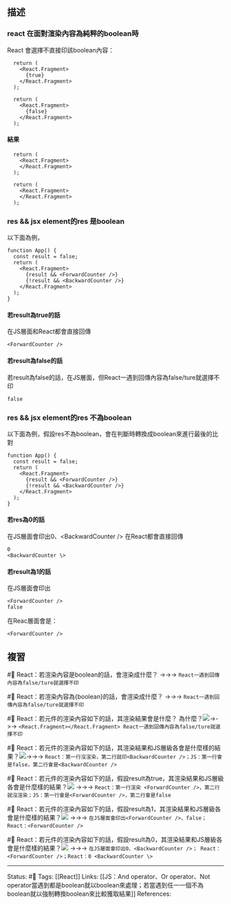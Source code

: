 


## 描述


### react 在面對渲染內容為純粹的boolean時

React 會選擇不直接印該boolean內容：

```
  return (
    <React.Fragment>
      {true}
    </React.Fragment>
  );
```


```
  return (
    <React.Fragment>
      {false}
    </React.Fragment>
  );
```

#### 結果

```
  return (
    <React.Fragment>
    </React.Fragment>
  );
```


```
  return (
    <React.Fragment>      
    </React.Fragment>
  );
```

### res && jsx element的res 是boolean

以下面為例，
```
function App() {
  const result = false;
  return (
    <React.Fragment>
      {result && <ForwardCounter />}
      {!result && <BackwardCounter />}
    </React.Fragment>
  );
}
```


#### 若result為true的話

在JS層面和React都會直接回傳
```
<ForwardCounter />
```

#### 若result為false的話

若result為false的話，在JS層面，但React一遇到回傳內容為false/ture就選擇不印
```
false
```



### res && jsx element的res 不為boolean

以下面為例，假設res不為boolean，會在判斷時轉換成boolean來進行最後的比對
```
function App() {
  const result = false;
  return (
    <React.Fragment>
      {result && <ForwardCounter />}
      {!result && <BackwardCounter />}
    </React.Fragment>
  );
}
```


#### 若res為0的話

在JS層面會印出0、\<BackwardCounter \/\>
在React都會直接回傳
```
0
<BackwardCounter \>
```

#### 若result為1的話

在JS層面會印出
```
<ForwardCounter />
false
```


在Reac層面會是：
```
<ForwardCounter />
```






## 複習
#🧠 React：若渲染內容是boolean的話，會渲染成什麼？ ->->-> `React一遇到回傳內容為false/ture就選擇不印`
<!--SR:!2022-11-19,10,250-->

#🧠  React：若渲染內容為{boolean}的話，會渲染成什麼？ ->->-> `React一遇到回傳內容為false/ture就選擇不印`
<!--SR:!2022-11-09,3,250-->

#🧠  React：若元件的渲染內容如下的話，其渲染結果會是什麼？ 為什麼？![](https://res.cloudinary.com/dqfxgtyoi/image/upload/v1667735041/blog/react/react-element/boolean-react-rendering-result_clnrqi.png)->->-> `<React.Fragment></React.Fragment> React一遇到回傳內容為false/ture就選擇不印`
<!--SR:!2022-11-18,9,250-->

#🧠 React：若元件的渲染內容如下的話，其渲染結果和JS層級各會是什麼樣的結果？![](https://res.cloudinary.com/dqfxgtyoi/image/upload/v1667735041/blog/react/react-element/complex-boolean-react_usafk7.png)->->-> `React：第一行沒渲染，第二行就印<BackwardCounter />；JS：第一行會是false，第二行會是<BackwardCounter />`
<!--SR:!2022-11-18,9,250-->

#🧠  React：若元件的渲染內容如下的話，假設result為true，其渲染結果和JS層級各會是什麼樣的結果？![](https://res.cloudinary.com/dqfxgtyoi/image/upload/v1667735041/blog/react/react-element/complex-boolean-react_usafk7.png) ->->-> `React：第一行渲染 <ForwardCounter />，第二行就沒渲染；JS：第一行會是<ForwardCounter />，第二行會是false`
<!--SR:!2022-11-09,3,250-->

#🧠 React：若元件的渲染內容如下的話，假設result為1，其渲染結果和JS層級各會是什麼樣的結果？![](https://res.cloudinary.com/dqfxgtyoi/image/upload/v1667735041/blog/react/react-element/complex-boolean-react_usafk7.png) ->->-> `在JS層面會印出<ForwardCounter />、false； React：<ForwardCounter />`
<!--SR:!2022-11-19,10,250-->


#🧠 React：若元件的渲染內容如下的話，假設result為0，其渲染結果和JS層級各會是什麼樣的結果？![](https://res.cloudinary.com/dqfxgtyoi/image/upload/v1667735041/blog/react/react-element/complex-boolean-react_usafk7.png) ->->-> `在JS層面會印出0、<BackwardCounter />； React：<ForwardCounter />；React：0 <BackwardCounter \>`
<!--SR:!2022-11-09,3,250-->


---
Status: #🌱 
Tags:
[[React]]
Links:
[[JS：And operator、Or operator、Not operator當遇到都是boolean就以boolean來處理；若當遇到任一一個不為boolean就以強制轉換boolean來比較獲取結果]]
References: